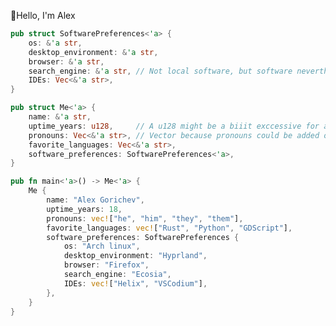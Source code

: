 👋Hello, I'm Alex
```Rust
pub struct SoftwarePreferences<'a> {
    os: &'a str,
    desktop_environment: &'a str,
    browser: &'a str,
    search_engine: &'a str, // Not local software, but software nevertheless
    IDEs: Vec<&'a str>,
}

pub struct Me<'a> {
    name: &'a str,
    uptime_years: u128,     // A u128 might be a biiit exccessive for age...
    pronouns: Vec<&'a str>, // Vector because pronouns could be added or removed during human's runtime
    favorite_languages: Vec<&'a str>,
    software_preferences: SoftwarePreferences<'a>,
}

pub fn main<'a>() -> Me<'a> {
    Me {
        name: "Alex Gorichev",
        uptime_years: 18,
        pronouns: vec!["he", "him", "they", "them"],
        favorite_languages: vec!["Rust", "Python", "GDScript"],
        software_preferences: SoftwarePreferences {
            os: "Arch linux",
            desktop_environment: "Hyprland",
            browser: "Firefox",
            search_engine: "Ecosia",
            IDEs: vec!["Helix", "VSCodium"],
        },
    }
}
```

<!---
Voklen/Voklen is a ✨ special ✨ repository because its `README.md` (this file) appears on your GitHub profile.
You can click the Preview link to take a look at your changes.
--->

